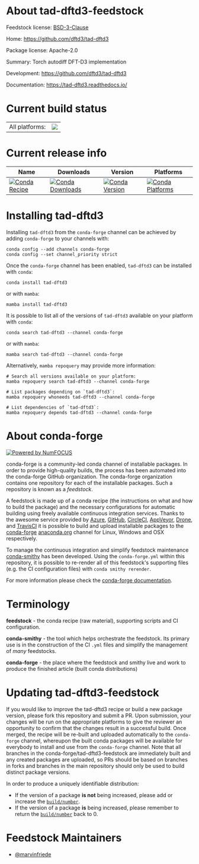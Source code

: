 About tad-dftd3-feedstock
=========================

Feedstock license: [BSD-3-Clause](https://github.com/conda-forge/tad-dftd3-feedstock/blob/main/LICENSE.txt)

Home: https://github.com/dftd3/tad-dftd3

Package license: Apache-2.0

Summary: Torch autodiff DFT-D3 implementation

Development: https://github.com/dftd3/tad-dftd3

Documentation: https://tad-dftd3.readthedocs.io/

Current build status
====================


<table><tr><td>All platforms:</td>
    <td>
      <a href="https://dev.azure.com/conda-forge/feedstock-builds/_build/latest?definitionId=22205&branchName=main">
        <img src="https://dev.azure.com/conda-forge/feedstock-builds/_apis/build/status/tad-dftd3-feedstock?branchName=main">
      </a>
    </td>
  </tr>
</table>

Current release info
====================

| Name | Downloads | Version | Platforms |
| --- | --- | --- | --- |
| [![Conda Recipe](https://img.shields.io/badge/recipe-tad--dftd3-green.svg)](https://anaconda.org/conda-forge/tad-dftd3) | [![Conda Downloads](https://img.shields.io/conda/dn/conda-forge/tad-dftd3.svg)](https://anaconda.org/conda-forge/tad-dftd3) | [![Conda Version](https://img.shields.io/conda/vn/conda-forge/tad-dftd3.svg)](https://anaconda.org/conda-forge/tad-dftd3) | [![Conda Platforms](https://img.shields.io/conda/pn/conda-forge/tad-dftd3.svg)](https://anaconda.org/conda-forge/tad-dftd3) |

Installing tad-dftd3
====================

Installing `tad-dftd3` from the `conda-forge` channel can be achieved by adding `conda-forge` to your channels with:

```
conda config --add channels conda-forge
conda config --set channel_priority strict
```

Once the `conda-forge` channel has been enabled, `tad-dftd3` can be installed with `conda`:

```
conda install tad-dftd3
```

or with `mamba`:

```
mamba install tad-dftd3
```

It is possible to list all of the versions of `tad-dftd3` available on your platform with `conda`:

```
conda search tad-dftd3 --channel conda-forge
```

or with `mamba`:

```
mamba search tad-dftd3 --channel conda-forge
```

Alternatively, `mamba repoquery` may provide more information:

```
# Search all versions available on your platform:
mamba repoquery search tad-dftd3 --channel conda-forge

# List packages depending on `tad-dftd3`:
mamba repoquery whoneeds tad-dftd3 --channel conda-forge

# List dependencies of `tad-dftd3`:
mamba repoquery depends tad-dftd3 --channel conda-forge
```


About conda-forge
=================

[![Powered by
NumFOCUS](https://img.shields.io/badge/powered%20by-NumFOCUS-orange.svg?style=flat&colorA=E1523D&colorB=007D8A)](https://numfocus.org)

conda-forge is a community-led conda channel of installable packages.
In order to provide high-quality builds, the process has been automated into the
conda-forge GitHub organization. The conda-forge organization contains one repository
for each of the installable packages. Such a repository is known as a *feedstock*.

A feedstock is made up of a conda recipe (the instructions on what and how to build
the package) and the necessary configurations for automatic building using freely
available continuous integration services. Thanks to the awesome service provided by
[Azure](https://azure.microsoft.com/en-us/services/devops/), [GitHub](https://github.com/),
[CircleCI](https://circleci.com/), [AppVeyor](https://www.appveyor.com/),
[Drone](https://cloud.drone.io/welcome), and [TravisCI](https://travis-ci.com/)
it is possible to build and upload installable packages to the
[conda-forge](https://anaconda.org/conda-forge) [anaconda.org](https://anaconda.org/)
channel for Linux, Windows and OSX respectively.

To manage the continuous integration and simplify feedstock maintenance
[conda-smithy](https://github.com/conda-forge/conda-smithy) has been developed.
Using the ``conda-forge.yml`` within this repository, it is possible to re-render all of
this feedstock's supporting files (e.g. the CI configuration files) with ``conda smithy rerender``.

For more information please check the [conda-forge documentation](https://conda-forge.org/docs/).

Terminology
===========

**feedstock** - the conda recipe (raw material), supporting scripts and CI configuration.

**conda-smithy** - the tool which helps orchestrate the feedstock.
                   Its primary use is in the construction of the CI ``.yml`` files
                   and simplify the management of *many* feedstocks.

**conda-forge** - the place where the feedstock and smithy live and work to
                  produce the finished article (built conda distributions)


Updating tad-dftd3-feedstock
============================

If you would like to improve the tad-dftd3 recipe or build a new
package version, please fork this repository and submit a PR. Upon submission,
your changes will be run on the appropriate platforms to give the reviewer an
opportunity to confirm that the changes result in a successful build. Once
merged, the recipe will be re-built and uploaded automatically to the
`conda-forge` channel, whereupon the built conda packages will be available for
everybody to install and use from the `conda-forge` channel.
Note that all branches in the conda-forge/tad-dftd3-feedstock are
immediately built and any created packages are uploaded, so PRs should be based
on branches in forks and branches in the main repository should only be used to
build distinct package versions.

In order to produce a uniquely identifiable distribution:
 * If the version of a package **is not** being increased, please add or increase
   the [``build/number``](https://docs.conda.io/projects/conda-build/en/latest/resources/define-metadata.html#build-number-and-string).
 * If the version of a package **is** being increased, please remember to return
   the [``build/number``](https://docs.conda.io/projects/conda-build/en/latest/resources/define-metadata.html#build-number-and-string)
   back to 0.

Feedstock Maintainers
=====================

* [@marvinfriede](https://github.com/marvinfriede/)

